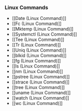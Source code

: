 ### Linux Commands
- [[Date (Linux Command)]]
- [[Fc (Linux Command)]]
- [[Mktemp (Linux Command)]]
- [[Systemctl (Linux Command)]]
- [[Tee (Linux Command)]]
- [[Tr (Linux Command)]]
- [[Uniq (Linux Command)]]
- [[blkid (Linux Command)]]
- [[fg (Linux Command)]]
- [[ls (Linux Command)]]
- [[nm (Linux Command)]]
- [[pstree (Linux Command)]]
- [[strace (Linux Command)]]
- [[tree (Linux Command)]]
- [[uname (Linux Command)]]
- [[watch (Linux Command)]]
- [[wc (Linux Command)]]
